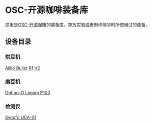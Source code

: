# OSC-开源咖啡装备库

这里是[OSC-开源咖啡](/#/)的装备库，存放实验或者制作咖啡时所使用过的装备。

## 设备目录

### 烘豆机

[Aillio Bullet R1 V2](Aillio%20Bullet%20R1%20V2/)

### 磨豆机

[Option-O Lagom P100](Lagom%20P100/)

### 检测仪

[Syncfo UCA-01](Syncfo%20UCA-01/)

